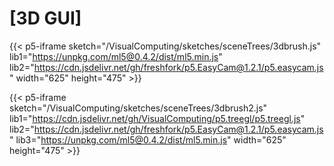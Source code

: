 # [3D GUI]
{{< p5-iframe sketch="/VisualComputing/sketches/sceneTrees/3dbrush.js" lib1="https://unpkg.com/ml5@0.4.2/dist/ml5.min.js" lib2="https://cdn.jsdelivr.net/gh/freshfork/p5.EasyCam@1.2.1/p5.easycam.js" width="625" height="475" >}}

{{< p5-iframe sketch="/VisualComputing/sketches/sceneTrees/3dbrush2.js" lib1="https://cdn.jsdelivr.net/gh/VisualComputing/p5.treegl/p5.treegl.js" lib2="https://cdn.jsdelivr.net/gh/freshfork/p5.EasyCam@1.2.1/p5.easycam.js" lib3="https://unpkg.com/ml5@0.4.2/dist/ml5.min.js" width="625" height="475" >}}
